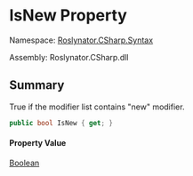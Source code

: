 # IsNew Property

Namespace: [Roslynator.CSharp.Syntax](../../README.md)

Assembly: Roslynator\.CSharp\.dll

## Summary

True if the modifier list contains "new" modifier\.

```csharp
public bool IsNew { get; }
```

#### Property Value

[Boolean](https://docs.microsoft.com/en-us/dotnet/api/system.boolean)


